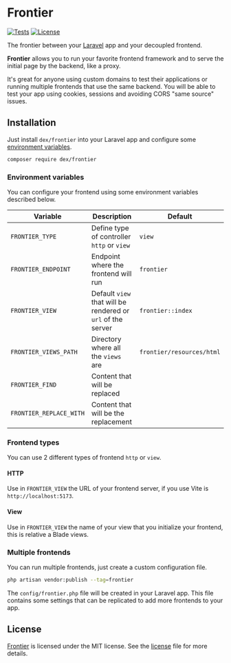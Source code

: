 # Frontier

<a href="https://github.com/edersoares/frontier/actions"><img src="https://github.com/edersoares/frontier/actions/workflows/tests.yml/badge.svg" alt="Tests" /></a>
<a href="https://github.com/edersoares/frontier/blob/main/LICENSE"><img src="https://img.shields.io/github/license/edersoares/frontier" alt="License" /></a>

The frontier between your [Laravel](https://laravel.com/) app and your decoupled frontend.

**Frontier** allows you to run your favorite frontend framework and to serve the initial page by the backend, like a
proxy.

It's great for anyone using custom domains to test their applications or running multiple frontends that use the same
backend. You will be able to test your app using cookies, sessions and avoiding CORS "same source" issues.

## Installation

Just install `dex/frontier` into your Laravel app and configure some
[environment variables](https://github.com/edersoares/frontier#environment-variables).

```bash 
composer require dex/frontier
```

### Environment variables

You can configure your frontend using some environment variables described below.

| Variable                | Description                                                 | Default                   |
|-------------------------|-------------------------------------------------------------|---------------------------|
| `FRONTIER_TYPE`         | Define type of controller `http` or `view`                  | `view`                    |
| `FRONTIER_ENDPOINT`     | Endpoint where the frontend will run                        | `frontier`                |
| `FRONTIER_VIEW`         | Default `view` that will be rendered or `url` of the server | `frontier::index`         |
| `FRONTIER_VIEWS_PATH`   | Directory where all the `views` are                         | `frontier/resources/html` |
| `FRONTIER_FIND`         | Content that will be replaced                               |                           |
| `FRONTIER_REPLACE_WITH` | Content that will be the replacement                        |                           |

### Frontend types

You can use 2 different types of frontend `http` or `view`.

#### HTTP

Use in `FRONTIER_VIEW` the URL of your frontend server, if you use Vite is `http://localhost:5173`. 

#### View

Use in `FRONTIER_VIEW` the name of your view that you initialize your frontend, this is relative a Blade views.

### Multiple frontends

You can run multiple frontends, just create a custom configuration file.

```bash 
php artisan vendor:publish --tag=frontier
```

The `config/frontier.php` file will be created in your Laravel app. This file contains some settings that can be 
replicated to add more frontends to your app.

## License

[Frontier](https://github.com/edersoares/frontier) is licensed under the MIT license.
See the [license](https://github.com/edersoares/frontier/blob/main/LICENSE) file for more details.
